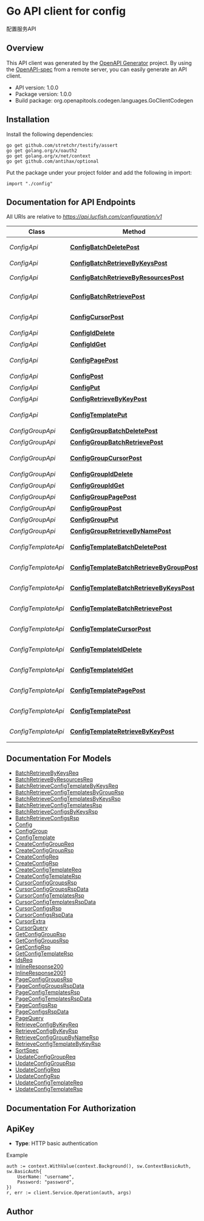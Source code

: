 # Go API client for config

配置服务API

## Overview
This API client was generated by the [OpenAPI Generator](https://openapi-generator.tech) project.  By using the [OpenAPI-spec](https://www.openapis.org/) from a remote server, you can easily generate an API client.

- API version: 1.0.0
- Package version: 1.0.0
- Build package: org.openapitools.codegen.languages.GoClientCodegen

## Installation

Install the following dependencies:

```shell
go get github.com/stretchr/testify/assert
go get golang.org/x/oauth2
go get golang.org/x/net/context
go get github.com/antihax/optional
```

Put the package under your project folder and add the following in import:

```golang
import "./config"
```

## Documentation for API Endpoints

All URIs are relative to *https://api.lucfish.com/configuration/v1*

Class | Method | HTTP request | Description
------------ | ------------- | ------------- | -------------
*ConfigApi* | [**ConfigBatchDeletePost**](docs/ConfigApi.md#configbatchdeletepost) | **Post** /config/batchDelete | 批量删除配置
*ConfigApi* | [**ConfigBatchRetrieveByKeysPost**](docs/ConfigApi.md#configbatchretrievebykeyspost) | **Post** /config/batchRetrieveByKeys | 查询配置
*ConfigApi* | [**ConfigBatchRetrieveByResourcesPost**](docs/ConfigApi.md#configbatchretrievebyresourcespost) | **Post** /config/batchRetrieveByResources | 查询配置
*ConfigApi* | [**ConfigBatchRetrievePost**](docs/ConfigApi.md#configbatchretrievepost) | **Post** /config/batchRetrieve | 批量查询配置
*ConfigApi* | [**ConfigCursorPost**](docs/ConfigApi.md#configcursorpost) | **Post** /config/cursor | Cursor查询配置
*ConfigApi* | [**ConfigIdDelete**](docs/ConfigApi.md#configiddelete) | **Delete** /config/{id} | 删除配置
*ConfigApi* | [**ConfigIdGet**](docs/ConfigApi.md#configidget) | **Get** /config/{id} | 查询配置
*ConfigApi* | [**ConfigPagePost**](docs/ConfigApi.md#configpagepost) | **Post** /config/page | Page查询配置
*ConfigApi* | [**ConfigPost**](docs/ConfigApi.md#configpost) | **Post** /config | 创建配置
*ConfigApi* | [**ConfigPut**](docs/ConfigApi.md#configput) | **Put** /config | 更新配置
*ConfigApi* | [**ConfigRetrieveByKeyPost**](docs/ConfigApi.md#configretrievebykeypost) | **Post** /config/retrieveByKey | 查询配置
*ConfigApi* | [**ConfigTemplatePut**](docs/ConfigApi.md#configtemplateput) | **Put** /configTemplate | 更新配置模版
*ConfigGroupApi* | [**ConfigGroupBatchDeletePost**](docs/ConfigGroupApi.md#configgroupbatchdeletepost) | **Post** /configGroup/batchDelete | 批量删除组
*ConfigGroupApi* | [**ConfigGroupBatchRetrievePost**](docs/ConfigGroupApi.md#configgroupbatchretrievepost) | **Post** /configGroup/batchRetrieve | 批量查询组
*ConfigGroupApi* | [**ConfigGroupCursorPost**](docs/ConfigGroupApi.md#configgroupcursorpost) | **Post** /configGroup/cursor | Cursor查询组
*ConfigGroupApi* | [**ConfigGroupIdDelete**](docs/ConfigGroupApi.md#configgroupiddelete) | **Delete** /configGroup/{id} | 删除组
*ConfigGroupApi* | [**ConfigGroupIdGet**](docs/ConfigGroupApi.md#configgroupidget) | **Get** /configGroup/{id} | 查询组
*ConfigGroupApi* | [**ConfigGroupPagePost**](docs/ConfigGroupApi.md#configgrouppagepost) | **Post** /configGroup/page | Page查询组
*ConfigGroupApi* | [**ConfigGroupPost**](docs/ConfigGroupApi.md#configgrouppost) | **Post** /configGroup | 创建组
*ConfigGroupApi* | [**ConfigGroupPut**](docs/ConfigGroupApi.md#configgroupput) | **Put** /configGroup | 更新组
*ConfigGroupApi* | [**ConfigGroupRetrieveByNamePost**](docs/ConfigGroupApi.md#configgroupretrievebynamepost) | **Post** /configGroup/retrieveByName | 查询组
*ConfigTemplateApi* | [**ConfigTemplateBatchDeletePost**](docs/ConfigTemplateApi.md#configtemplatebatchdeletepost) | **Post** /configTemplate/batchDelete | 批量删除配置模版
*ConfigTemplateApi* | [**ConfigTemplateBatchRetrieveByGroupPost**](docs/ConfigTemplateApi.md#configtemplatebatchretrievebygrouppost) | **Post** /configTemplate/batchRetrieveByGroup | 查询配置模版
*ConfigTemplateApi* | [**ConfigTemplateBatchRetrieveByKeysPost**](docs/ConfigTemplateApi.md#configtemplatebatchretrievebykeyspost) | **Post** /configTemplate/batchRetrieveByKeys | 查询配置模版
*ConfigTemplateApi* | [**ConfigTemplateBatchRetrievePost**](docs/ConfigTemplateApi.md#configtemplatebatchretrievepost) | **Post** /configTemplate/batchRetrieve | 批量查询配置模版
*ConfigTemplateApi* | [**ConfigTemplateCursorPost**](docs/ConfigTemplateApi.md#configtemplatecursorpost) | **Post** /configTemplate/cursor | Cursor查询配置模版
*ConfigTemplateApi* | [**ConfigTemplateIdDelete**](docs/ConfigTemplateApi.md#configtemplateiddelete) | **Delete** /configTemplate/{id} | 删除配置模版
*ConfigTemplateApi* | [**ConfigTemplateIdGet**](docs/ConfigTemplateApi.md#configtemplateidget) | **Get** /configTemplate/{id} | 查询配置模版
*ConfigTemplateApi* | [**ConfigTemplatePagePost**](docs/ConfigTemplateApi.md#configtemplatepagepost) | **Post** /configTemplate/page | Page查询配置模版
*ConfigTemplateApi* | [**ConfigTemplatePost**](docs/ConfigTemplateApi.md#configtemplatepost) | **Post** /configTemplate | 创建配置模版
*ConfigTemplateApi* | [**ConfigTemplateRetrieveByKeyPost**](docs/ConfigTemplateApi.md#configtemplateretrievebykeypost) | **Post** /configTemplate/retrieveByKey | 查询配置模版


## Documentation For Models

 - [BatchRetrieveByKeysReq](docs/BatchRetrieveByKeysReq.md)
 - [BatchRetrieveByResourcesReq](docs/BatchRetrieveByResourcesReq.md)
 - [BatchRetrieveConfigTemplateByKeysReq](docs/BatchRetrieveConfigTemplateByKeysReq.md)
 - [BatchRetrieveConfigTemplatesByGroupRsp](docs/BatchRetrieveConfigTemplatesByGroupRsp.md)
 - [BatchRetrieveConfigTemplatesByKeysRsp](docs/BatchRetrieveConfigTemplatesByKeysRsp.md)
 - [BatchRetrieveConfigTemplatesRsp](docs/BatchRetrieveConfigTemplatesRsp.md)
 - [BatchRetrieveConfigsByKeysRsp](docs/BatchRetrieveConfigsByKeysRsp.md)
 - [BatchRetrieveConfigsRsp](docs/BatchRetrieveConfigsRsp.md)
 - [Config](docs/Config.md)
 - [ConfigGroup](docs/ConfigGroup.md)
 - [ConfigTemplate](docs/ConfigTemplate.md)
 - [CreateConfigGroupReq](docs/CreateConfigGroupReq.md)
 - [CreateConfigGroupRsp](docs/CreateConfigGroupRsp.md)
 - [CreateConfigReq](docs/CreateConfigReq.md)
 - [CreateConfigRsp](docs/CreateConfigRsp.md)
 - [CreateConfigTemplateReq](docs/CreateConfigTemplateReq.md)
 - [CreateConfigTemplateRsp](docs/CreateConfigTemplateRsp.md)
 - [CursorConfigGroupsRsp](docs/CursorConfigGroupsRsp.md)
 - [CursorConfigGroupsRspData](docs/CursorConfigGroupsRspData.md)
 - [CursorConfigTemplatesRsp](docs/CursorConfigTemplatesRsp.md)
 - [CursorConfigTemplatesRspData](docs/CursorConfigTemplatesRspData.md)
 - [CursorConfigsRsp](docs/CursorConfigsRsp.md)
 - [CursorConfigsRspData](docs/CursorConfigsRspData.md)
 - [CursorExtra](docs/CursorExtra.md)
 - [CursorQuery](docs/CursorQuery.md)
 - [GetConfigGroupRsp](docs/GetConfigGroupRsp.md)
 - [GetConfigGroupsRsp](docs/GetConfigGroupsRsp.md)
 - [GetConfigRsp](docs/GetConfigRsp.md)
 - [GetConfigTemplateRsp](docs/GetConfigTemplateRsp.md)
 - [IdsReq](docs/IdsReq.md)
 - [InlineResponse200](docs/InlineResponse200.md)
 - [InlineResponse2001](docs/InlineResponse2001.md)
 - [PageConfigGroupsRsp](docs/PageConfigGroupsRsp.md)
 - [PageConfigGroupsRspData](docs/PageConfigGroupsRspData.md)
 - [PageConfigTemplatesRsp](docs/PageConfigTemplatesRsp.md)
 - [PageConfigTemplatesRspData](docs/PageConfigTemplatesRspData.md)
 - [PageConfigsRsp](docs/PageConfigsRsp.md)
 - [PageConfigsRspData](docs/PageConfigsRspData.md)
 - [PageQuery](docs/PageQuery.md)
 - [RetrieveConfigByKeyReq](docs/RetrieveConfigByKeyReq.md)
 - [RetrieveConfigByKeyRsp](docs/RetrieveConfigByKeyRsp.md)
 - [RetrieveConfigGroupByNameRsp](docs/RetrieveConfigGroupByNameRsp.md)
 - [RetrieveConfigTemplateByKeyRsp](docs/RetrieveConfigTemplateByKeyRsp.md)
 - [SortSpec](docs/SortSpec.md)
 - [UpdateConfigGroupReq](docs/UpdateConfigGroupReq.md)
 - [UpdateConfigGroupRsp](docs/UpdateConfigGroupRsp.md)
 - [UpdateConfigReq](docs/UpdateConfigReq.md)
 - [UpdateConfigRsp](docs/UpdateConfigRsp.md)
 - [UpdateConfigTemplateReq](docs/UpdateConfigTemplateReq.md)
 - [UpdateConfigTemplateRsp](docs/UpdateConfigTemplateRsp.md)


## Documentation For Authorization



## ApiKey

- **Type**: HTTP basic authentication

Example

```golang
auth := context.WithValue(context.Background(), sw.ContextBasicAuth, sw.BasicAuth{
    UserName: "username",
    Password: "password",
})
r, err := client.Service.Operation(auth, args)
```



## Author



